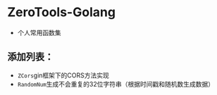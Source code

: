 # ZeroTools-Golang
- 个人常用函数集

## 添加列表：
- `ZCors`gin框架下的CORS方法实现
- `RandomNum`生成不会重复的32位字符串（根据时间戳和随机数生成数据）